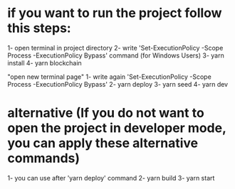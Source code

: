 
# if you want to run the project follow this steps:

1- open terminal in project directory
2- write 'Set-ExecutionPolicy -Scope Process -ExecutionPolicy Bypass' command (for Windows Users)
3- yarn install
4- yarn blockchain
 
"open new terminal page" 
1- write again 'Set-ExecutionPolicy -Scope Process -ExecutionPolicy Bypass'
2- yarn deploy
3- yarn seed
4- yarn dev
 
# alternative (If you do not want to open the project in developer mode, you can apply these alternative commands)

1- you can use after 'yarn deploy' command
2- yarn build 
3- yarn start